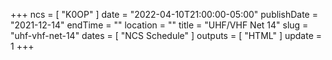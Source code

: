 +++
ncs = [ "K0OP" ]
date = "2022-04-10T21:00:00-05:00"
publishDate = "2021-12-14"
endTime = ""
location = ""
title = "UHF/VHF Net 14"
slug = "uhf-vhf-net-14"
dates = [ "NCS Schedule" ]
outputs = [ "HTML" ]
update = 1
+++
